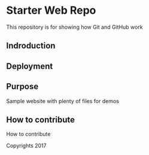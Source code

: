 # Starter Web Repo

This repository is for showing how Git and GitHub work

## Indroduction

## Deployment 

## Purpose

Sample website with plenty of files for demos


## How to contribute

How to contribute

Copyrights 2017